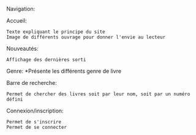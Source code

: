 Navigation:

Accueil:

    Texte expliquant le principe du site
    Image de différents ouvrage pour donner l'envie au lecteur

Nouveautés:

    Affichage des dernières sorti

Genre:
*Présente les différents genre de livre

Barre de recherche:

    Permet de chercher des livres soit par leur nom, soit par un numéro défini

Connexion/inscription:

    Permet de s'inscrire
    Permet de se connecter
